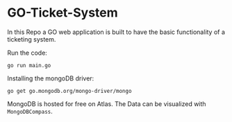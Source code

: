 # GO-Ticket-System

In this Repo a GO web application is built to have the basic functionality of a ticketing system.

Run the code:
```
go run main.go
```


Installing the mongoDB driver:
```
go get go.mongodb.org/mongo-driver/mongo
```

MongoDB is hosted for free on Atlas. The Data can be visualized with `MongoDBCompass`.